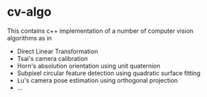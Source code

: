 # cv-algo
This contains c++ implementation of a number of computer vision algorithms as in
- Direct Linear Transformation
- Tsai's camera calibration
- Horn's absolution orientation using unit quaternion
- Subpixel circular feature detection using quadratic surface fitting 
- Lu's camera pose estimation using orthogonal projection
- ...

